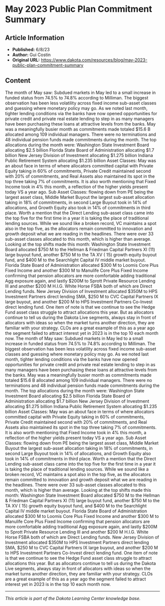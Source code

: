 # May 2023 Public Plan Commitment Summary

## Article Information
- **Published:** 6/8/23
- **Author:** Gui Costin
- **Original URL:** https://www.dakota.com/resources/blog/may-2023-public-plan-commitment-summary

## Content

The month of May saw: Subdued markets in May led to a small increase in funded status from 74.5% to 74.8% according to Milliman. The biggest observation has been less volatility across fixed income sub-asset classes and guessing where monetary policy may go. As we noted last month, tighter lending conditions via the banks have now opened opportunities for private credit and private real estate lending to step in as many managers have been purchasing these loans at attractive levels from the banks. May was a meaningfully busier month as commitments made totaled $15.6 B allocated among 109 individual managers. There were no terminations and 48 individual pension funds made commitments during the month. The top allocations during the month were: Washington State Investment Board allocating $2.5 billion Florida State Board of Administration allocating $1.7 billion New Jersey Division of Investment allocating $1.275 billion Indiana Public Retirement System allocating $1.235 billion Asset Classes: May was an about face in terms of where allocators committed capital with Private Equity taking in 60% of commitments, Private Credit maintained second with 20% of commitments, and Real Assets also maintained its spot in the top three taking 7% of commitments. It is also worth mentioning that Fixed Income took in 4% this month, a reflection of the higher yields present today VS a year ago. Sub Asset Classes: flowing down from PE being the largest asset class, Middle Market Buyout the largest sub-asset allocation taking in 18% of commitments, in second Large Buyout took in 14% of allocations, and Growth Equity also took in 14% of commitments in third place. Worth a mention that the Direct Lending sub-asset class came into the top five for the first time in a year it is taking the place of traditional lending sources. While we sound like a broken record, VC maintains a spot also in the top five, as the allocators remain committed to innovation and growth deposit what we are reading in the headlines. There were over 33 sub-asset classes allocated to this month, which is higher than average. Looking at the top shifts made this month: Washington State Investment Board allocated $750 M to the Hellman & Friedman Capital Partners XI (11) large buyout fund, another $750 M to the TA XV ( 15) growth equity buyout fund, and $400 M to the Searchlight Capital IV middle market buyout. Florida State Board of Administration allocated $300 M to Loomis Core Plus Fixed Income and another $300 M to Manulife Core Plus Fixed Income confirming that pension allocators are more comfortable adding traditional Agg exposure again, and lastly $200M to Sprott Private Resource Lending III and another $200 M H.I.G. White Horse FSBA both of which are Direct Lending funds. New Jersey Division of Investment allocated $350M to HPS Investment Partners direct lending SMA, $250 M to CVC Capital Partners IX large buyout, and another $200 M to HPS Investment Partners Co-Invest direct lending fund. One item of note is that we continue to see the Hedge Fund asset class struggle to attract allocations this year. But as allocators continue to tell us during the Dakota Live segments, always stay in front of allocators with ideas so when the market turns another direction, they are familiar with your strategy. CLOs are a great example of this as a year ago the segment failed to attract interest yet in 2023 is in the top 10 each month now. The month of May saw: Subdued markets in May led to a small increase in funded status from 74.5% to 74.8% according to Milliman. The biggest observation has been less volatility across fixed income sub-asset classes and guessing where monetary policy may go. As we noted last month, tighter lending conditions via the banks have now opened opportunities for private credit and private real estate lending to step in as many managers have been purchasing these loans at attractive levels from the banks. May was a meaningfully busier month as commitments made totaled $15.6 B allocated among 109 individual managers. There were no terminations and 48 individual pension funds made commitments during the month. The top allocations during the month were: Washington State Investment Board allocating $2.5 billion Florida State Board of Administration allocating $1.7 billion New Jersey Division of Investment allocating $1.275 billion Indiana Public Retirement System allocating $1.235 billion Asset Classes: May was an about face in terms of where allocators committed capital with Private Equity taking in 60% of commitments, Private Credit maintained second with 20% of commitments, and Real Assets also maintained its spot in the top three taking 7% of commitments. It is also worth mentioning that Fixed Income took in 4% this month, a reflection of the higher yields present today VS a year ago. Sub Asset Classes: flowing down from PE being the largest asset class, Middle Market Buyout the largest sub-asset allocation taking in 18% of commitments, in second Large Buyout took in 14% of allocations, and Growth Equity also took in 14% of commitments in third place. Worth a mention that the Direct Lending sub-asset class came into the top five for the first time in a year it is taking the place of traditional lending sources. While we sound like a broken record, VC maintains a spot also in the top five, as the allocators remain committed to innovation and growth deposit what we are reading in the headlines. There were over 33 sub-asset classes allocated to this month, which is higher than average. Looking at the top shifts made this month: Washington State Investment Board allocated $750 M to the Hellman & Friedman Capital Partners XI (11) large buyout fund, another $750 M to the TA XV ( 15) growth equity buyout fund, and $400 M to the Searchlight Capital IV middle market buyout. Florida State Board of Administration allocated $300 M to Loomis Core Plus Fixed Income and another $300 M to Manulife Core Plus Fixed Income confirming that pension allocators are more comfortable adding traditional Agg exposure again, and lastly $200M to Sprott Private Resource Lending III and another $200 M H.I.G. White Horse FSBA both of which are Direct Lending funds. New Jersey Division of Investment allocated $350M to HPS Investment Partners direct lending SMA, $250 M to CVC Capital Partners IX large buyout, and another $200 M to HPS Investment Partners Co-Invest direct lending fund. One item of note is that we continue to see the Hedge Fund asset class struggle to attract allocations this year. But as allocators continue to tell us during the Dakota Live segments, always stay in front of allocators with ideas so when the market turns another direction, they are familiar with your strategy. CLOs are a great example of this as a year ago the segment failed to attract interest yet in 2023 is in the top 10 each month now.

---

*This article is part of the Dakota Learning Center knowledge base.*